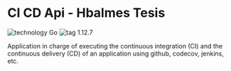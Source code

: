 # CI CD Api - Hbalmes Tesis

![technology Go](https://img.shields.io/badge/technology-go-blue.svg) ![tag 1.12.7](https://img.shields.io/badge/tag-1.12.7-orange.svg)

Application in charge of executing the continuous integration (CI) and the continuous delivery (CD) of an application using github, codecov, jenkins, etc.
